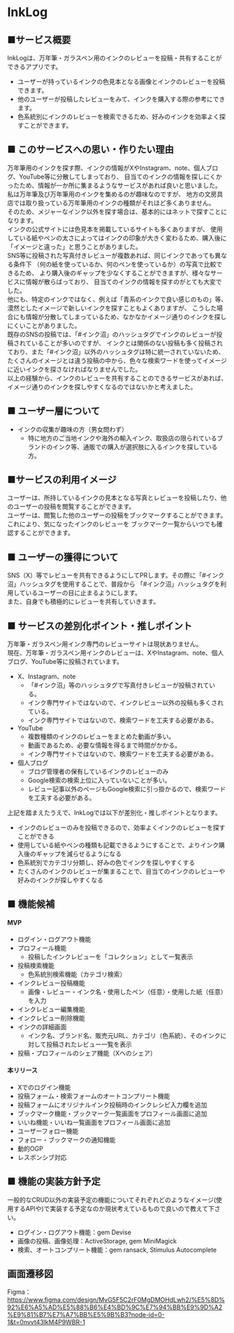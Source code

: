 # InkLog

## ■サービス概要  
InkLogは、万年筆・ガラスペン用のインクのレビューを投稿・共有することができるアプリです。  
- ユーザーが持っているインクの色見本となる画像とインクのレビューを投稿できます。
- 他のユーザーが投稿したレビューをみて、インクを購入する際の参考にできます。
- 色系統別にインクのレビューを検索できるため、好みのインクを効率よく探すことができます。

## ■ このサービスへの思い・作りたい理由  
万年筆用のインクを探す際、インクの情報がXやInstagram、note、個人ブログ、YouTube等に分散してしまっており、
目当てのインクの情報を探しにくかったため、情報が一か所に集まるようなサービスがあれば良いと思いました。  
私は万年筆及び万年筆用のインクを集めるのが趣味なのですが、
地方の文房具店では取り扱っている万年筆用のインクの種類がそれほど多くありません。  
そのため、メジャーなインク以外を探す場合は、基本的にはネットで探すことになります。  
インクの公式サイトには色見本を掲載しているサイトも多くありますが、
使用している紙やペンの太さによってはインクの印象が大きく変わるため、購入後に「イメージと違った」と思うことがありました。  
SNS等に投稿された写真付きレビューが複数あれば、同じインクであっても異なる条件下
（何の紙を使っているか、何のペンを使っているか）の写真で比較できるため、
より購入後のギャップを少なくすることができますが、様々なサービスに情報が散らばっており、
目当てのインクの情報を探すのがとても大変でした。  
他にも、特定のインクではなく、例えば「青系のインクで良い感じのもの」等、漠然としたイメージで新しいインクを探すこともよくありますが、
こうした場合にも情報が分散してしまっているため、なかなかイメージ通りのインクを探しにくいことがありました。  
既存のSNSの投稿では、「#インク沼」のハッシュタグでインクのレビューが投稿されていることが多いのですが、
インクとは関係のない投稿も多く投稿されており、また「#インク沼」以外のハッシュタグは特に統一されていないため、
たくさんのイメージとは違う投稿の中から、色々な検索ワードを使ってイメージに近いインクを探さなければなりませんでした。  
以上の経験から、インクのレビューを共有することのできるサービスがあれば、イメージ通りのインクを探しやすくなるのではないかと考えました。

## ■ ユーザー層について  
- インクの収集が趣味の方（男女問わず）
  - 特に地方のご当地インクや海外の輸入インク、取扱店の限られているブランドのインク等、通販での購入が選択肢に入るインクを探している方。

## ■サービスの利用イメージ  
ユーザーは、所持しているインクの見本となる写真とレビューを投稿したり、他のユーザーの投稿を閲覧することができます。  
ユーザーは、閲覧した他のユーザーの投稿をブックマークすることができます。これにより、気になったインクのレビューを
ブックマーク一覧からいつでも確認することができます。  

## ■ ユーザーの獲得について  
SNS（X）等でレビューを共有できるようにしてPRします。その際に「#インク沼」ハッシュタグを使用することで、普段から
「#インク沼」ハッシュタグを利用しているユーザーの目に止まるようにします。  
また、自身でも積極的にレビューを共有していきます。

## ■ サービスの差別化ポイント・推しポイント  
万年筆・ガラスペン用インク専門のレビューサイトは現状ありません。  
現在、万年筆・ガラスペン用インクのレビューは、XやInstagram、note、個人ブログ、YouTube等に投稿されています。
- X、Instagram、note
  - 「#インク沼」等のハッシュタグで写真付きレビューが投稿されている。
  - インク専門サイトではないので、インクレビュー以外の投稿も多くされている。
  - インク専門サイトではないので、検索ワードを工夫する必要がある。
- YouTube
  - 複数種類のインクのレビューをまとめた動画が多い。
  - 動画であるため、必要な情報を得るまで時間がかかる。
  - インク専門サイトではないので、検索ワードを工夫する必要がある。
- 個人ブログ
  - ブログ管理者の保有しているインクのレビューのみ
  - Google検索の検索上位に入っていないことが多い。
  - レビュー記事以外のページもGoogle検索に引っ掛かるので、検索ワードを工夫する必要がある。

上記を踏まえたうえで、InkLogでは以下が差別化・推しポイントとなります。
- インクのレビューのみを投稿できるので、効率よくインクのレビューを探すことができる
- 使用している紙やペンの種類も記載できるようにすることで、よりインク購入後のギャップを減らせるようになる
- 色系統別でカテゴリ分類し、好みの色でインクを探しやすくする
- たくさんのインクのレビューが集まることで、目当てのインクのレビューや好みのインクが探しやすくなる

## ■ 機能候補  

#### MVP
- ログイン・ログアウト機能
- プロフィール機能
  - 投稿したインクレビューを「コレクション」として一覧表示
- 投稿検索機能
  - 色系統別検索機能（カテゴリ検索）
- インクレビュー投稿機能
  - 画像・レビュー・インク名・使用したペン（任意）・使用した紙（任意）を入力
- インクレビュー編集機能
- インクレビュー削除機能
- インクの詳細画面
  - インク名、ブランド名、販売元URL、カテゴリ（色系統）、そのインクに対して投稿されたレビュー一覧を表示
- 投稿・プロフィールのシェア機能（Xへのシェア）

#### 本リリース
- Xでのログイン機能
- 投稿フォーム・検索フォームのオートコンプリート機能
- 投稿フォームにオリジナルインク投稿時のインクレシピ入力欄を追加
- ブックマーク機能・ブックマーク一覧画面をプロフィール画面に追加
- いいね機能・いいね一覧画面をプロフィール画面に追加
- ユーザーフォロー機能
- フォロー・ブックマークの通知機能
- 動的OGP
- レスポンシブ対応

## ■ 機能の実装方針予定  
一般的なCRUD以外の実装予定の機能についてそれぞれどのようなイメージ(使用するAPIや)で実装する予定なのか現状考えているもので良いので教えて下さい。

- ログイン・ログアウト機能：gem Devise
- 画像の投稿、画像処理：ActiveStorage, gem MiniMagick
- 検索、オートコンプリート機能：gem ransack, Stimulus Autocomplete

## 画面遷移図

Figma：https://www.figma.com/design/MvG5F5C2rF0MgDMOHdLwh2/%E5%8D%92%E6%A5%AD%E5%88%B6%E4%BD%9C%E7%94%BB%E9%9D%A2%E9%81%B7%E7%A7%BB%E5%9B%B3?node-id=0-1&t=0nvvt43lkM4P9WBR-1